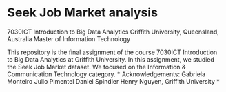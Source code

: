 # Seek Job Market analysis
7030ICT Introduction to Big Data Analytics
Griffith University, Queensland, Australia
Master of Information Technology 

This repository is the final assignment of the course 7030ICT Introduction to Big Data Analytics at Griffith University. In this assignment, we studied the Seek Job Market dataset. We focused on the Information & Communication Technology category. 
* 
Acknowledgements: 
Gabriela Monteiro
Julio Pimentel
Daniel Spindler
Henry Nguyen, Griffith University
* 
